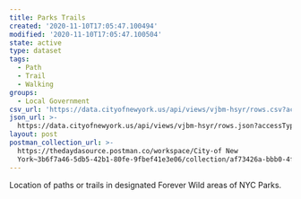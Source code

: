 ```yaml
---
title: Parks Trails
created: '2020-11-10T17:05:47.100494'
modified: '2020-11-10T17:05:47.100504'
state: active
type: dataset
tags:
  - Path
  - Trail
  - Walking
groups:
  - Local Government
csv_url: 'https://data.cityofnewyork.us/api/views/vjbm-hsyr/rows.csv?accessType=DOWNLOAD'
json_url: >-
  https://data.cityofnewyork.us/api/views/vjbm-hsyr/rows.json?accessType=DOWNLOAD
layout: post
postman_collection_url: >-
  https://thedaydasource.postman.co/workspace/City-of New
  York~3b6f7a46-5db5-42b1-80fe-9fbef41e3e06/collection/af73426a-bbb0-4f4d-91fd-b267b61aefa5
---
```

Location of paths or trails in designated Forever Wild areas of NYC Parks.
